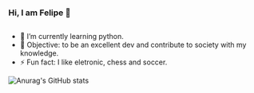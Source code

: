 ### Hi, I am Felipe 👋
##
- 🌱 I’m currently learning python.
- 🎯 Objective: to be an excellent dev and contribute to society with my knowledge.
- ⚡ Fun fact: I like eletronic, chess and soccer.

![Anurag's GitHub stats](https://github-readme-stats.vercel.app/api?username=FelipeBatistadosSantos&show_icons=true&theme=tokyonight)
##
